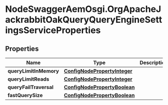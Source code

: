 # NodeSwaggerAemOsgi.OrgApacheJackrabbitOakQueryQueryEngineSettingsServiceProperties

## Properties
Name | Type | Description | Notes
------------ | ------------- | ------------- | -------------
**queryLimitInMemory** | [**ConfigNodePropertyInteger**](ConfigNodePropertyInteger.md) |  | [optional] 
**queryLimitReads** | [**ConfigNodePropertyInteger**](ConfigNodePropertyInteger.md) |  | [optional] 
**queryFailTraversal** | [**ConfigNodePropertyBoolean**](ConfigNodePropertyBoolean.md) |  | [optional] 
**fastQuerySize** | [**ConfigNodePropertyBoolean**](ConfigNodePropertyBoolean.md) |  | [optional] 


